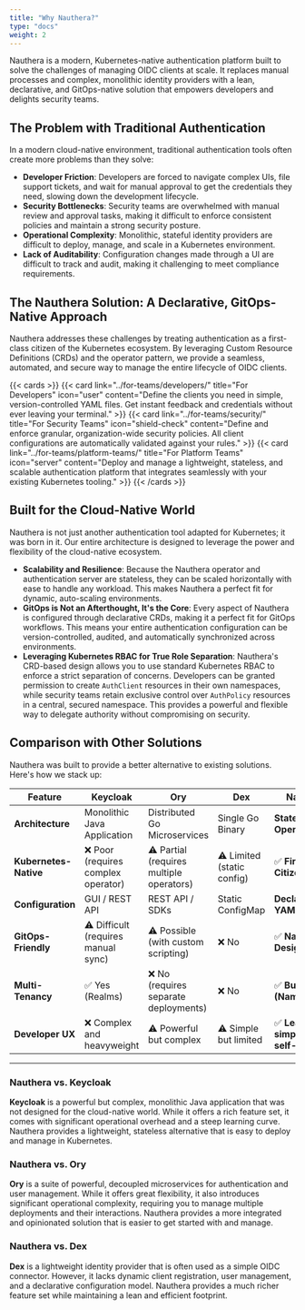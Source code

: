 ```yaml
---
title: "Why Nauthera?"
type: "docs"
weight: 2
---
```


Nauthera is a modern, Kubernetes-native authentication platform built to solve the challenges of managing OIDC clients at scale. It replaces manual processes and complex, monolithic identity providers with a lean, declarative, and GitOps-native solution that empowers developers and delights security teams.

## The Problem with Traditional Authentication

In a modern cloud-native environment, traditional authentication tools often create more problems than they solve:

*   **Developer Friction**: Developers are forced to navigate complex UIs, file support tickets, and wait for manual approval to get the credentials they need, slowing down the development lifecycle.
*   **Security Bottlenecks**: Security teams are overwhelmed with manual review and approval tasks, making it difficult to enforce consistent policies and maintain a strong security posture.
*   **Operational Complexity**: Monolithic, stateful identity providers are difficult to deploy, manage, and scale in a Kubernetes environment.
*   **Lack of Auditability**: Configuration changes made through a UI are difficult to track and audit, making it challenging to meet compliance requirements.

## The Nauthera Solution: A Declarative, GitOps-Native Approach

Nauthera addresses these challenges by treating authentication as a first-class citizen of the Kubernetes ecosystem. By leveraging Custom Resource Definitions (CRDs) and the operator pattern, we provide a seamless, automated, and secure way to manage the entire lifecycle of OIDC clients.

{{< cards >}}
  {{< card link="../for-teams/developers/" title="For Developers" icon="user" content="Define the clients you need in simple, version-controlled YAML files. Get instant feedback and credentials without ever leaving your terminal." >}}
  {{< card link="../for-teams/security/" title="For Security Teams" icon="shield-check" content="Define and enforce granular, organization-wide security policies. All client configurations are automatically validated against your rules." >}}
  {{< card link="../for-teams/platform-teams/" title="For Platform Teams" icon="server" content="Deploy and manage a lightweight, stateless, and scalable authentication platform that integrates seamlessly with your existing Kubernetes tooling." >}}
{{< /cards >}}

## Built for the Cloud-Native World

Nauthera is not just another authentication tool adapted for Kubernetes; it was born in it. Our entire architecture is designed to leverage the power and flexibility of the cloud-native ecosystem.

*   **Scalability and Resilience**: Because the Nauthera operator and authentication server are stateless, they can be scaled horizontally with ease to handle any workload. This makes Nauthera a perfect fit for dynamic, auto-scaling environments.
*   **GitOps is Not an Afterthought, It's the Core**: Every aspect of Nauthera is configured through declarative CRDs, making it a perfect fit for GitOps workflows. This means your entire authentication configuration can be version-controlled, audited, and automatically synchronized across environments.
*   **Leveraging Kubernetes RBAC for True Role Separation**: Nauthera's CRD-based design allows you to use standard Kubernetes RBAC to enforce a strict separation of concerns. Developers can be granted permission to create `AuthClient` resources in their own namespaces, while security teams retain exclusive control over `AuthPolicy` resources in a central, secured namespace. This provides a powerful and flexible way to delegate authority without compromising on security.

## Comparison with Other Solutions

Nauthera was built to provide a better alternative to existing solutions. Here's how we stack up:

| Feature              | Keycloak                               | Ory                                      | Dex                          | **Nauthera**                               |
| -------------------- | -------------------------------------- | ---------------------------------------- | ---------------------------- | ------------------------------------------ |
| **Architecture**     | Monolithic Java Application            | Distributed Go Microservices             | Single Go Binary             | **Stateless Go Operator**                  |
| **Kubernetes-Native**| ❌ Poor (requires complex operator)    | ⚠️ Partial (requires multiple operators) | ⚠️ Limited (static config)   | ✅ **First-Class Citizen**                 |
| **Configuration**    | GUI / REST API                         | REST API / SDKs                          | Static ConfigMap             | **Declarative YAML CRDs**                  |
| **GitOps-Friendly**  | ⚠️ Difficult (requires manual sync)    | ⚠️ Possible (with custom scripting)      | ❌ No                        | ✅ **Native by Design**                      |
| **Multi-Tenancy**    | ✅ Yes (Realms)                        | ❌ No (requires separate deployments)    | ❌ No                        | ✅ **Built-in (Namespaces)**               |
| **Developer UX**     | ❌ Complex and heavyweight             | ⚠️ Powerful but complex                  | ⚠️ Simple but limited        | ✅ **Lean, simple, and self-service**      |

---

### Nauthera vs. Keycloak

**Keycloak** is a powerful but complex, monolithic Java application that was not designed for the cloud-native world. While it offers a rich feature set, it comes with significant operational overhead and a steep learning curve. Nauthera provides a lightweight, stateless alternative that is easy to deploy and manage in Kubernetes.

### Nauthera vs. Ory

**Ory** is a suite of powerful, decoupled microservices for authentication and user management. While it offers great flexibility, it also introduces significant operational complexity, requiring you to manage multiple deployments and their interactions. Nauthera provides a more integrated and opinionated solution that is easier to get started with and manage.

### Nauthera vs. Dex

**Dex** is a lightweight identity provider that is often used as a simple OIDC connector. However, it lacks dynamic client registration, user management, and a declarative configuration model. Nauthera provides a much richer feature set while maintaining a lean and efficient footprint.

